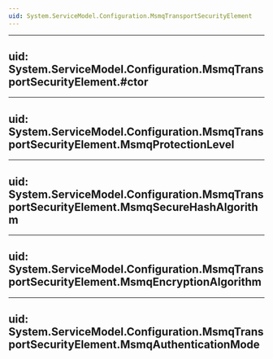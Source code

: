 ```yaml
---
uid: System.ServiceModel.Configuration.MsmqTransportSecurityElement
---
```


---
uid: System.ServiceModel.Configuration.MsmqTransportSecurityElement.#ctor
---

---
uid: System.ServiceModel.Configuration.MsmqTransportSecurityElement.MsmqProtectionLevel
---

---
uid: System.ServiceModel.Configuration.MsmqTransportSecurityElement.MsmqSecureHashAlgorithm
---

---
uid: System.ServiceModel.Configuration.MsmqTransportSecurityElement.MsmqEncryptionAlgorithm
---

---
uid: System.ServiceModel.Configuration.MsmqTransportSecurityElement.MsmqAuthenticationMode
---
